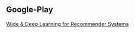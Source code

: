 ## Google-Play

[Wide & Deep Learning for Recommender Systems](https://arxiv.org/pdf/1606.07792.pdf)